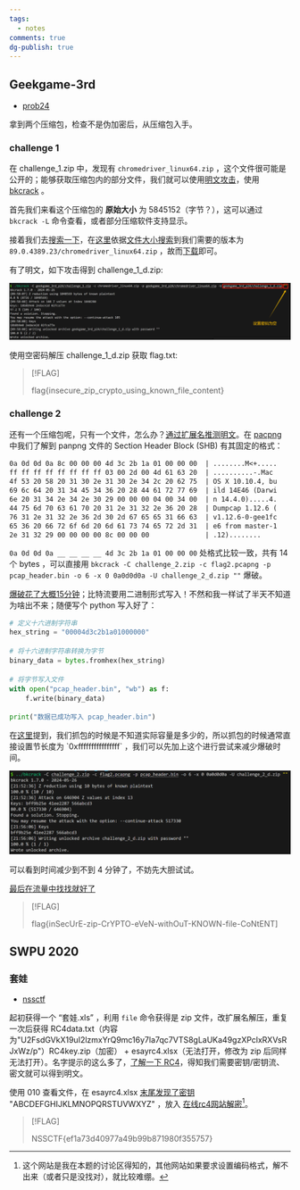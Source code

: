 ```yaml
---
tags:
  - notes
comments: true
dg-publish: true
---
```


## Geekgame-3rd

- [prob24](https://github.com/PKU-GeekGame/geekgame-3rd/tree/master/official_writeup/prob24-password)

拿到两个压缩包，检查不是伪加密后，从压缩包入手。

### challenge 1

在 challenge_1.zip 中，发现有 `chromedriver_linux64.zip` ，这个文件很可能是公开的；能够获取压缩包内的部分文件，我们就可以使用[明文攻击](https://www.uf4te.cn/posts/3a71eb8.html)，使用 [bkcrack](https://github.com/kimci86/bkcrack) 。

首先我们来看这个压缩包的 **原始大小** 为 5845152（字节？），这可以通过 `bkcrack -L` 命令查看，或者部分压缩软件支持显示。

接着我们去[搜索一下](attachments/zip_rar-1.png)，在[这里](https://chromedriver.storage.googleapis.com/)依据[文件大小搜索](attachments/zip_rar-2.png)到我们需要的版本为 `89.0.4389.23/chromedriver_linux64.zip` ，故而[下载](https://chromedriver.storage.googleapis.com/89.0.4389.23/chromedriver_linux64.zip)即可。

有了明文，如下攻击得到 challenge_1_d.zip:

![](attachments/zip_rar-3.png)

使用空密码解压 challenge_1_d.zip 获取 flag.txt:

> [!FLAG]
>
> flag{insecure_zip_crypto_using_known_file_content}

### challenge 2

还有一个压缩包呢，只有一个文件，怎么办？[通过扩展名推测明文](https://www.poboke.com/crack-encrypted-zip-file-with-plaintext-attack.html)。在 [pacpng](https://pcapng.com/) 中我们了解到 panpng 文件的 Section Header Block (SHB) 有其固定的格式：

```hex
0a 0d 0d 0a 8c 00 00 00 4d 3c 2b 1a 01 00 00 00  | ........M<+.....
ff ff ff ff ff ff ff ff 03 00 2d 00 4d 61 63 20  | ..........-.Mac 
4f 53 20 58 20 31 30 2e 31 30 2e 34 2c 20 62 75  | OS X 10.10.4, bu
69 6c 64 20 31 34 45 34 36 20 28 44 61 72 77 69  | ild 14E46 (Darwi
6e 20 31 34 2e 34 2e 30 29 00 00 00 04 00 34 00  | n 14.4.0).....4.
44 75 6d 70 63 61 70 20 31 2e 31 32 2e 36 20 28  | Dumpcap 1.12.6 (
76 31 2e 31 32 2e 36 2d 30 2d 67 65 65 31 66 63  | v1.12.6-0-gee1fc
65 36 20 66 72 6f 6d 20 6d 61 73 74 65 72 2d 31  | e6 from master-1
2e 31 32 29 00 00 00 00 8c 00 00 00              | .12)........
```

`0a 0d 0d 0a __ __ __ __ 4d 3c 2b 1a 01 00 00 00` 处格式比较一致，共有 14 个 bytes ，可以直接用 `bkcrack -C challenge_2.zip -c flag2.pcapng -p pcap_header.bin -o 6 -x 0 0a0d0d0a -U challenge_2_d.zip ""` 爆破。

[爆破花了大概15分钟](attachments/zip_rar-5.png)；比特流要用二进制形式写入！不然和我一样试了半天不知道为啥出不来；随便写个 python 写入好了：

```python title=""
# 定义十六进制字符串
hex_string = "00004d3c2b1a01000000"

# 将十六进制字符串转换为字节
binary_data = bytes.fromhex(hex_string)

# 将字节写入文件
with open("pcap_header.bin", "wb") as f:
    f.write(binary_data)

print("数据已成功写入 pcap_header.bin")
```

在[这里](https://pcapng.com/#:~:text=However%2C%20applications%20that%20output%20PcapNG%20files%20typically%20don%E2%80%99t%20know%20beforehand%20how%20large%20the%20current%20section%20will%20be.%20The%20section%20length%20is%20therefore%20normally%20%2D1%20(0xffffffffffffffff)%2C%20which%20means%20that%20the%20size%20of%20the%20section%20isn%E2%80%99t%20specified.)提到，我们抓包的时候是不知道实际容量是多少的，所以抓包的时候通常直接设置节长度为 `0xffffffffffffffff` ，我们可以先加上这个进行尝试来减少爆破时间。

![](attachments/zip_rar-6.png)

可以看到时间减少到不到 4 分钟了，不妨先大胆试试。

[最后在流量中找找就好了](attachments/zip_rar-4.png)

> [!FLAG]
>
> flag{inSecUrE-zip-CrYPTO-eVeN-withOuT-KNOWN-file-CoNtENT]

## SWPU 2020

### 套娃

- [nssctf](https://www.nssctf.cn/problem/47)

起初获得一个 “套娃.xls” ，利用 `file` 命令获得是 zip 文件，改扩展名解压，重复一次后获得 RC4data.txt（内容为"U2FsdGVkX19uI2lzmxYrQ9mc16y7la7qc7VTS8gLaUKa49gzXPclxRXVsRJxWz/p"）RC4key.zip（加密） + esayrc4.xlsx（无法打开，修改为 zip 后同样无法打开）。名字提示的这么多了，[了解一下 RC4](https://www.yuxingchen.love/index.php/2024/08/04/rc4%E5%8A%A0%E5%AF%86%E7%AE%97%E6%B3%95%E6%B7%B1%E5%88%BB%E5%89%96%E6%9E%90%E7%BB%93%E5%90%88ctf%E9%80%86%E5%90%91%E7%AD%BE%E5%88%B0/)，得知我们需要密钥/密钥流、密文就可以得到明文。

使用 010 查看文件，在 esayrc4.xlsx [末尾发现了密钥](attachments/zip_rar.png) "ABCDEFGHIJKLMNOPQRSTUVWXYZ" ，放入 [在线rc4网站解密](https://config.net.cn/tools/Rc4.html)[^1]。

[^1]: 这个网站是我在本题的讨论区得知的，其他网站如果要求设置编码格式，解不出来（或者只是没找对），就比较难绷。

> [!FLAG]
>
> NSSCTF{ef1a73d40977a49b99b871980f355757}
